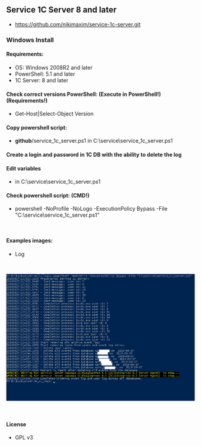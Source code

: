 ## Service 1C Server 8 and later
- https://github.com/nikimaxim/service-1c-server.git

### Windows Install 
#### Requirements:
- OS: Windows 2008R2 and later
- PowerShell: 5.1 and later
- 1C Server: 8 and later

#### Check correct versions PowerShell: (Execute in PowerShell!) (Requirements!)
- Get-Host|Select-Object Version

#### Copy powershell script:
- **github**/service_1c_server.ps1 in C:\service\service_1c_server.ps1

#### Create a login and password in 1C DB with the ability to delete the log

#### Edit variables 
- in C:\service\service_1c_server.ps1

#### Check powershell script: (CMD!)
- powershell -NoProfile -NoLogo -ExecutionPolicy Bypass -File "C:\service\service_1c_server.ps1"

<br/>

#### Examples images:
- Log

<br/>

![Image alt](https://github.com/nikimaxim/service-1c-server/blob/master/img/1.png)

<br/>

#### License
- GPL v3
